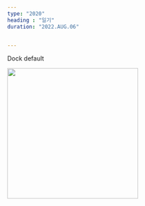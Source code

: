 ```yaml
---
type: "2020"
heading : "일기"
duration: "2022.AUG.06"


---
```

 
 
Dock default
 
<img src="/todo/images/dock_default.png" width="300" >
 